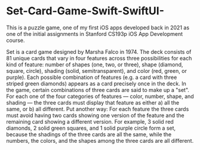 # Set-Card-Game-Swift-SwiftUI-
This is a puzzle game, one of my first iOS apps developed back in 2021 as one of the initial assignments in Stanford CS193p iOS App Development course.

Set is a card game designed by Marsha Falco in 1974. The deck consists of 81 unique cards that vary in four features across three possibilities for each kind of feature: number of shapes (one, two, or three), shape (diamond, square, circle), shading (solid, semitransparent), and color (red, green, or purple). Each possible combination of features (e.g. a card with three striped green diamonds) appears as a card precisely once in the deck.  In the game, certain combinations of three cards are said to make up a "set". For each one of the four categories of features — color, number, shape, and shading — the three cards must display that feature as either a) all the same, or b) all different. Put another way: For each feature the three cards must avoid having two cards showing one version of the feature and the remaining card showing a different version.  For example, 3 solid red diamonds, 2 solid green squares, and 1 solid purple circle form a set, because the shadings of the three cards are all the same, while the numbers, the colors, and the shapes among the three cards are all different.
